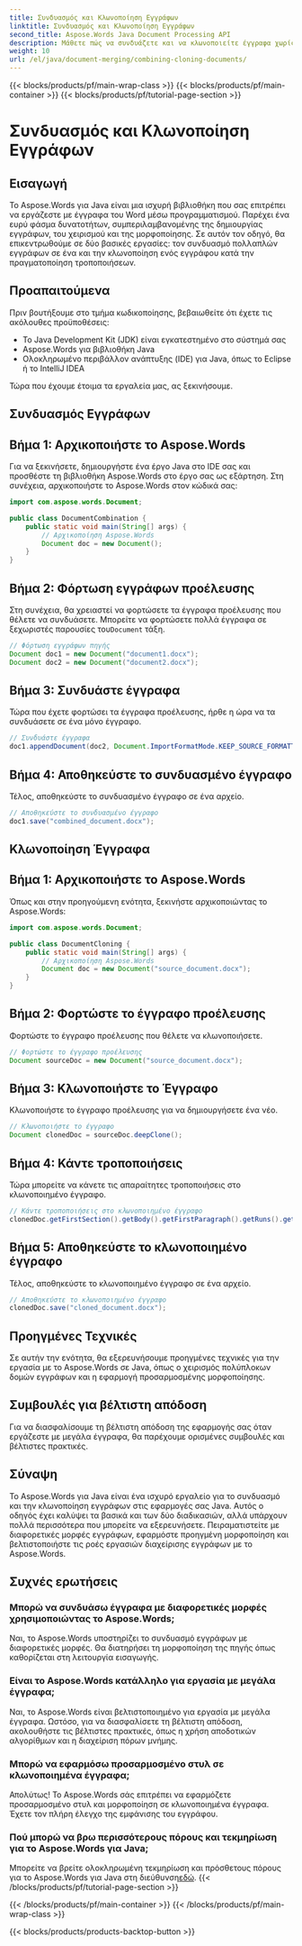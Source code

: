 ```yaml
---
title: Συνδυασμός και Κλωνοποίηση Εγγράφων
linktitle: Συνδυασμός και Κλωνοποίηση Εγγράφων
second_title: Aspose.Words Java Document Processing API
description: Μάθετε πώς να συνδυάζετε και να κλωνοποιείτε έγγραφα χωρίς κόπο σε Java χρησιμοποιώντας το Aspose.Words. Αυτός ο οδηγός βήμα προς βήμα καλύπτει όλα όσα πρέπει να γνωρίζετε.
weight: 10
url: /el/java/document-merging/combining-cloning-documents/
---
```


{{< blocks/products/pf/main-wrap-class >}}
{{< blocks/products/pf/main-container >}}
{{< blocks/products/pf/tutorial-page-section >}}

# Συνδυασμός και Κλωνοποίηση Εγγράφων


## Εισαγωγή

Το Aspose.Words για Java είναι μια ισχυρή βιβλιοθήκη που σας επιτρέπει να εργάζεστε με έγγραφα του Word μέσω προγραμματισμού. Παρέχει ένα ευρύ φάσμα δυνατοτήτων, συμπεριλαμβανομένης της δημιουργίας εγγράφων, του χειρισμού και της μορφοποίησης. Σε αυτόν τον οδηγό, θα επικεντρωθούμε σε δύο βασικές εργασίες: τον συνδυασμό πολλαπλών εγγράφων σε ένα και την κλωνοποίηση ενός εγγράφου κατά την πραγματοποίηση τροποποιήσεων.

## Προαπαιτούμενα

Πριν βουτήξουμε στο τμήμα κωδικοποίησης, βεβαιωθείτε ότι έχετε τις ακόλουθες προϋποθέσεις:

- Το Java Development Kit (JDK) είναι εγκατεστημένο στο σύστημά σας
- Aspose.Words για βιβλιοθήκη Java
- Ολοκληρωμένο περιβάλλον ανάπτυξης (IDE) για Java, όπως το Eclipse ή το IntelliJ IDEA

Τώρα που έχουμε έτοιμα τα εργαλεία μας, ας ξεκινήσουμε.

## Συνδυασμός Εγγράφων

## Βήμα 1: Αρχικοποιήστε το Aspose.Words

Για να ξεκινήσετε, δημιουργήστε ένα έργο Java στο IDE σας και προσθέστε τη βιβλιοθήκη Aspose.Words στο έργο σας ως εξάρτηση. Στη συνέχεια, αρχικοποιήστε το Aspose.Words στον κώδικά σας:

```java
import com.aspose.words.Document;

public class DocumentCombination {
    public static void main(String[] args) {
        // Αρχικοποίηση Aspose.Words
        Document doc = new Document();
    }
}
```

## Βήμα 2: Φόρτωση εγγράφων προέλευσης

 Στη συνέχεια, θα χρειαστεί να φορτώσετε τα έγγραφα προέλευσης που θέλετε να συνδυάσετε. Μπορείτε να φορτώσετε πολλά έγγραφα σε ξεχωριστές παρουσίες του`Document` τάξη.

```java
// Φόρτωση εγγράφων πηγής
Document doc1 = new Document("document1.docx");
Document doc2 = new Document("document2.docx");
```

## Βήμα 3: Συνδυάστε έγγραφα

Τώρα που έχετε φορτώσει τα έγγραφα προέλευσης, ήρθε η ώρα να τα συνδυάσετε σε ένα μόνο έγγραφο.

```java
// Συνδυάστε έγγραφα
doc1.appendDocument(doc2, Document.ImportFormatMode.KEEP_SOURCE_FORMATTING);
```

## Βήμα 4: Αποθηκεύστε το συνδυασμένο έγγραφο

Τέλος, αποθηκεύστε το συνδυασμένο έγγραφο σε ένα αρχείο.

```java
// Αποθηκεύστε το συνδυασμένο έγγραφο
doc1.save("combined_document.docx");
```

## Κλωνοποίηση Έγγραφα

## Βήμα 1: Αρχικοποιήστε το Aspose.Words

Όπως και στην προηγούμενη ενότητα, ξεκινήστε αρχικοποιώντας το Aspose.Words:

```java
import com.aspose.words.Document;

public class DocumentCloning {
    public static void main(String[] args) {
        // Αρχικοποίηση Aspose.Words
        Document doc = new Document("source_document.docx");
    }
}
```

## Βήμα 2: Φορτώστε το έγγραφο προέλευσης

Φορτώστε το έγγραφο προέλευσης που θέλετε να κλωνοποιήσετε.

```java
// Φορτώστε το έγγραφο προέλευσης
Document sourceDoc = new Document("source_document.docx");
```

## Βήμα 3: Κλωνοποιήστε το Έγγραφο

Κλωνοποιήστε το έγγραφο προέλευσης για να δημιουργήσετε ένα νέο.

```java
// Κλωνοποιήστε το έγγραφο
Document clonedDoc = sourceDoc.deepClone();
```

## Βήμα 4: Κάντε τροποποιήσεις

Τώρα μπορείτε να κάνετε τις απαραίτητες τροποποιήσεις στο κλωνοποιημένο έγγραφο.

```java
// Κάντε τροποποιήσεις στο κλωνοποιημένο έγγραφο
clonedDoc.getFirstSection().getBody().getFirstParagraph().getRuns().get(0).setText("Modified Content");
```

## Βήμα 5: Αποθηκεύστε το κλωνοποιημένο έγγραφο

Τέλος, αποθηκεύστε το κλωνοποιημένο έγγραφο σε ένα αρχείο.

```java
// Αποθηκεύστε το κλωνοποιημένο έγγραφο
clonedDoc.save("cloned_document.docx");
```

## Προηγμένες Τεχνικές

Σε αυτήν την ενότητα, θα εξερευνήσουμε προηγμένες τεχνικές για την εργασία με το Aspose.Words σε Java, όπως ο χειρισμός πολύπλοκων δομών εγγράφων και η εφαρμογή προσαρμοσμένης μορφοποίησης.

## Συμβουλές για βέλτιστη απόδοση

Για να διασφαλίσουμε τη βέλτιστη απόδοση της εφαρμογής σας όταν εργάζεστε με μεγάλα έγγραφα, θα παρέχουμε ορισμένες συμβουλές και βέλτιστες πρακτικές.

## Σύναψη

Το Aspose.Words για Java είναι ένα ισχυρό εργαλείο για το συνδυασμό και την κλωνοποίηση εγγράφων στις εφαρμογές σας Java. Αυτός ο οδηγός έχει καλύψει τα βασικά και των δύο διαδικασιών, αλλά υπάρχουν πολλά περισσότερα που μπορείτε να εξερευνήσετε. Πειραματιστείτε με διαφορετικές μορφές εγγράφων, εφαρμόστε προηγμένη μορφοποίηση και βελτιστοποιήστε τις ροές εργασιών διαχείρισης εγγράφων με το Aspose.Words.

## Συχνές ερωτήσεις

### Μπορώ να συνδυάσω έγγραφα με διαφορετικές μορφές χρησιμοποιώντας το Aspose.Words;

Ναι, το Aspose.Words υποστηρίζει το συνδυασμό εγγράφων με διαφορετικές μορφές. Θα διατηρήσει τη μορφοποίηση της πηγής όπως καθορίζεται στη λειτουργία εισαγωγής.

### Είναι το Aspose.Words κατάλληλο για εργασία με μεγάλα έγγραφα;

Ναι, το Aspose.Words είναι βελτιστοποιημένο για εργασία με μεγάλα έγγραφα. Ωστόσο, για να διασφαλίσετε τη βέλτιστη απόδοση, ακολουθήστε τις βέλτιστες πρακτικές, όπως η χρήση αποδοτικών αλγορίθμων και η διαχείριση πόρων μνήμης.

### Μπορώ να εφαρμόσω προσαρμοσμένο στυλ σε κλωνοποιημένα έγγραφα;

Απολύτως! Το Aspose.Words σάς επιτρέπει να εφαρμόζετε προσαρμοσμένο στυλ και μορφοποίηση σε κλωνοποιημένα έγγραφα. Έχετε τον πλήρη έλεγχο της εμφάνισης του εγγράφου.

### Πού μπορώ να βρω περισσότερους πόρους και τεκμηρίωση για το Aspose.Words για Java;

 Μπορείτε να βρείτε ολοκληρωμένη τεκμηρίωση και πρόσθετους πόρους για το Aspose.Words για Java στη διεύθυνση[εδώ](https://reference.aspose.com/words/java/).
{{< /blocks/products/pf/tutorial-page-section >}}

{{< /blocks/products/pf/main-container >}}
{{< /blocks/products/pf/main-wrap-class >}}

{{< blocks/products/products-backtop-button >}}
